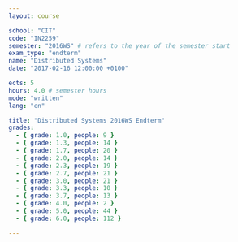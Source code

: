 ```yaml
---
layout: course

school: "CIT"
code: "IN2259"
semester: "2016WS" # refers to the year of the semester start
exam_type: "endterm"
name: "Distributed Systems"
date: "2017-02-16 12:00:00 +0100"

ects: 5
hours: 4.0 # semester hours
mode: "written"
lang: "en"

title: "Distributed Systems 2016WS Endterm"
grades:
  - { grade: 1.0, people: 9 }
  - { grade: 1.3, people: 14 }
  - { grade: 1.7, people: 20 }
  - { grade: 2.0, people: 14 }
  - { grade: 2.3, people: 19 }
  - { grade: 2.7, people: 21 }
  - { grade: 3.0, people: 21 }
  - { grade: 3.3, people: 10 }
  - { grade: 3.7, people: 13 }
  - { grade: 4.0, people: 2 }
  - { grade: 5.0, people: 44 }
  - { grade: 6.0, people: 112 }

---
```



